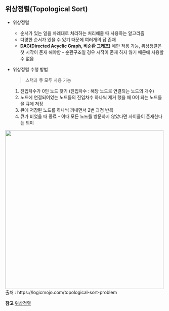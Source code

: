 ## 위상정렬(Topological Sort)


* 위상정렬
  - 순서가 있는 일을 차례대로 처리하는 처리해줄 때 사용하는 알고리즘  
  - 다양한 순서가 있을 수 있기 때문에 여러개의 답 존재  
  - **DAG(Directed Acyclic Graph, 비순환 그래프)** 에만 적용 가능, 위상정렬은 첫 시작이 존재 해야함 - 순환구조일 경우 시작이 존재 하지 않기 때문에 사용할 수 없음 

* 위상정렬 수행 방법
  > 스택과 큐 모두 사용 가능
  
  1. 진입차수가 0인 노드 찾기 (진입차수 : 해당 노드로 연결되는 노드의 개수)
  2. 노드에 연결되어있는 노드들의 진입차수 하나씩 제거 했을 때 0이 되는 노드들을 큐에 저장
  3. 큐에 저장된 노드를 하나씩 꺼내면서 2번 과정 반복
  4. 큐가 비었을 때 종료 - 이때 모든 노드를 방문하지 않았다면 사이클이 존재한다는 의미

<img src="https://logicmojo.com/assets/dist/new_pages/images/topoeg.png" width="500">
출처 : https://logicmojo.com/topological-sort-problem

**참고** [위상정렬](https://m.blog.naver.com/ndb796/221236874984)

